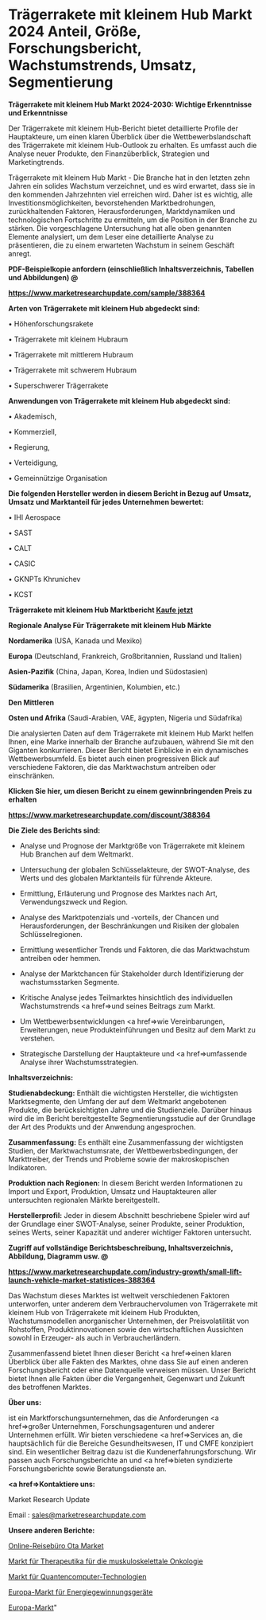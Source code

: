 # Trägerrakete mit kleinem Hub Markt 2024 Anteil, Größe, Forschungsbericht, Wachstumstrends, Umsatz, Segmentierung

<strong>Trägerrakete mit kleinem Hub Markt 2024-2030: Wichtige Erkenntnisse und Erkenntnisse</strong>

Der Trägerrakete mit kleinem Hub-Bericht bietet detaillierte Profile der Hauptakteure, um einen klaren Überblick über die Wettbewerbslandschaft des Trägerrakete mit kleinem Hub-Outlook zu erhalten. Es umfasst auch die Analyse neuer Produkte, den Finanzüberblick, Strategien und Marketingtrends.

Trägerrakete mit kleinem Hub Markt - Die Branche hat in den letzten zehn Jahren ein solides Wachstum verzeichnet, und es wird erwartet, dass sie in den kommenden Jahrzehnten viel erreichen wird. Daher ist es wichtig, alle Investitionsmöglichkeiten, bevorstehenden Marktbedrohungen, zurückhaltenden Faktoren, Herausforderungen, Marktdynamiken und technologischen Fortschritte zu ermitteln, um die Position in der Branche zu stärken. Die vorgeschlagene Untersuchung hat alle oben genannten Elemente analysiert, um dem Leser eine detaillierte Analyse zu präsentieren, die zu einem erwarteten Wachstum in seinem Geschäft anregt.



<strong><b>PDF-Beispielkopie anfordern (einschließlich Inhaltsverzeichnis, Tabellen und Abbildungen) @ </b></strong>

<strong><a href=https://www.marketresearchupdate.com/sample/388364>

<strong>https://www.marketresearchupdate.com/sample/388364</u></a></strong></strong>



<strong>Arten von Trägerrakete mit kleinem Hub abgedeckt sind:</strong>

• Höhenforschungsrakete

• Trägerrakete mit kleinem Hubraum

• Trägerrakete mit mittlerem Hubraum

• Trägerrakete mit schwerem Hubraum

• Superschwerer Trägerrakete



<strong>Anwendungen von Trägerrakete mit kleinem Hub abgedeckt sind:</strong>

• Akademisch,

• Kommerziell,

• Regierung,

• Verteidigung,

• Gemeinnützige Organisation



<strong>Die folgenden Hersteller werden in diesem Bericht in Bezug auf Umsatz, Umsatz und Marktanteil für jedes Unternehmen bewertet:</strong>

• IHI Aerospace

• SAST

• CALT

• CASIC

• GKNPTs Khrunichev

• KCST



<strong>Trägerrakete mit kleinem Hub Marktbericht <a href=https://www.marketresearchupdate.com/buynow/388364>Kaufe jetzt</a></strong>



<strong>Regionale Analyse Für Trägerrakete mit kleinem Hub Märkte</strong>



<strong>Nordamerika</strong> (USA, Kanada und Mexiko)



<strong>Europa</strong> (Deutschland, Frankreich, Großbritannien, Russland und Italien)



<strong>Asien-Pazifik</strong> (China, Japan, Korea, Indien und Südostasien)



<strong>Südamerika</strong> (Brasilien, Argentinien, Kolumbien, etc.)



<strong>Den Mittleren</strong> 

<strong>Osten und Afrika</strong> (Saudi-Arabien, VAE, ägypten, Nigeria und Südafrika)

Die analysierten Daten auf dem Trägerrakete mit kleinem Hub Markt helfen Ihnen, eine Marke innerhalb der Branche aufzubauen, während Sie mit den Giganten konkurrieren. Dieser Bericht bietet Einblicke in ein dynamisches Wettbewerbsumfeld. Es bietet auch einen progressiven Blick auf verschiedene Faktoren, die das Marktwachstum antreiben oder einschränken.



<strong>Klicken Sie hier, um diesen Bericht zu einem gewinnbringenden Preis zu erhalten
</strong>

<strong><a href=https://www.marketresearchupdate.com/discount/388364>https://www.marketresearchupdate.com/discount/388364</b></u></strong></a>



<strong>Die Ziele des Berichts sind:</strong>

- Analyse und Prognose der Marktgröße von Trägerrakete mit kleinem Hub Branchen auf dem Weltmarkt.

- Untersuchung der globalen Schlüsselakteure, der SWOT-Analyse, des Werts und des globalen Marktanteils für führende Akteure.

- Ermittlung, Erläuterung und Prognose des Marktes nach Art, Verwendungszweck und Region.

- Analyse des Marktpotenzials und -vorteils, der Chancen und Herausforderungen, der Beschränkungen und Risiken der globalen Schlüsselregionen.

- Ermittlung wesentlicher Trends und Faktoren, die das Marktwachstum antreiben oder hemmen.

- Analyse der Marktchancen für Stakeholder durch Identifizierung der wachstumsstarken Segmente.

- Kritische Analyse jedes Teilmarktes hinsichtlich des individuellen Wachstumstrends <a href=>und</a> seines Beitrags zum Markt.

- Um Wettbewerbsentwicklungen <a href=>wie</a> Vereinbarungen, Erweiterungen, neue Produkteinführungen und Besitz auf dem Markt zu verstehen.

- Strategische Darstellung der Hauptakteure und <a href=>umfas</a>sende Analyse ihrer Wachstumsstrategien.



<strong>Inhaltsverzeichnis:</strong>



<strong>Studienabdeckung:</strong> Enthält die wichtigsten Hersteller, die wichtigsten Marktsegmente, den Umfang der auf dem Weltmarkt angebotenen Produkte, die berücksichtigten Jahre und die Studienziele. Darüber hinaus wird die im Bericht bereitgestellte Segmentierungsstudie auf der Grundlage der Art des Produkts und der Anwendung angesprochen.



<strong>Zusammenfassung:</strong> Es enthält eine Zusammenfassung der wichtigsten Studien, der Marktwachstumsrate, der Wettbewerbsbedingungen, der Markttreiber, der Trends und Probleme sowie der makroskopischen Indikatoren.



<strong>Produktion nach Regionen:</strong> In diesem Bericht werden Informationen zu Import und Export, Produktion, Umsatz und Hauptakteuren aller untersuchten regionalen Märkte bereitgestellt.



<strong>Herstellerprofil:</strong> Jeder in diesem Abschnitt beschriebene Spieler wird auf der Grundlage einer SWOT-Analyse, seiner Produkte, seiner Produktion, seines Werts, seiner Kapazität und anderer wichtiger Faktoren untersucht.



<strong><b>Zugriff auf vollständige Berichtsbeschreibung, Inhaltsverzeichnis, Abbildung, Diagramm usw. @ </b></strong>

<strong><a href=https://www.marketresearchupdate.com/industry-growth/small-lift-launch-vehicle-market-statistices-388364>https://www.marketresearchupdate.com/industry-growth/small-lift-launch-vehicle-market-statistices-388364</a></strong>

Das Wachstum dieses Marktes ist weltweit verschiedenen Faktoren unterworfen, unter anderem dem Verbrauchervolumen von Trägerrakete mit kleinem Hub von Trägerrakete mit kleinem Hub Produkten, Wachstumsmodellen anorganischer Unternehmen, der Preisvolatilität von Rohstoffen, Produktinnovationen sowie den wirtschaftlichen Aussichten sowohl in Erzeuger- als auch in Verbraucherländern.

Zusammenfassend bietet Ihnen dieser Bericht <a href=>einen</a> klaren Überblick über alle Fakten des Marktes, ohne dass Sie auf einen anderen Forschungsbericht oder eine Datenquelle verweisen müssen. Unser Bericht bietet Ihnen alle Fakten über die Vergangenheit, Gegenwart und Zukunft des betroffenen Marktes.



<strong>Über uns:</strong>

 ist ein Marktforschungsunternehmen, das die Anforderungen <a href=>großer</a> Unternehmen, Forschungsagenturen und anderer Unternehmen erfüllt. Wir bieten verschiedene <a href=>Services</a> an, die hauptsächlich für die Bereiche Gesundheitswesen, IT und CMFE konzipiert sind. Ein wesentlicher Beitrag dazu ist die Kundenerfahrungsforschung. Wir passen auch Forschungsberichte an und <a href=>bieten</a> syndizierte Forschungsberichte sowie Beratungsdienste an.



<strong><a href=>Kontaktiere uns:</a></strong>

Market Research Update

Email : sales@marketresearchupdate.com



<strong>Unsere anderen Berichte:</strong>

<a href=https://www.linkedin.com/pulse/online-travel-agency-ota-market-future-scope>Online-Reisebüro Ota Market</a>

<a href=https://www.linkedin.com/pulse/musculoskeletal-oncology-therapeutics-market-1f>Markt für Therapeutika für die muskuloskelettale Onkologie</a>

<a href=https://www.linkedin.com/pulse/quantum-computing-technologies-market-size-trends>Markt für Quantencomputer-Technologien</a>

<a href=https://www.linkedin.com/pulse/europe-energy-harvesting-equipmentmarket-see-massive-growth>Europa-Markt für Energiegewinnungsgeräte</a>

<a href=https://www.linkedin.com/pulse/europe-marketing-ad-spending-market-2023-huge-qqszf/>Europa-Markt</a>"
